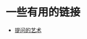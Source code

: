 # 一些有用的链接

- [提问的艺术](https://github.com/ryanhanwu/How-To-Ask-Questions-The-Smart-Way/blob/main/README-zh_CN.md)
